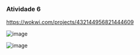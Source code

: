 ### Atividade 6

https://wokwi.com/projects/432144956821444609

![image](https://github.com/user-attachments/assets/446405e2-5e71-4af2-bec8-7cde79eb0ba6)

![image](https://github.com/user-attachments/assets/9bbfb8c1-c17e-4d60-be91-ae96f1a18397)
